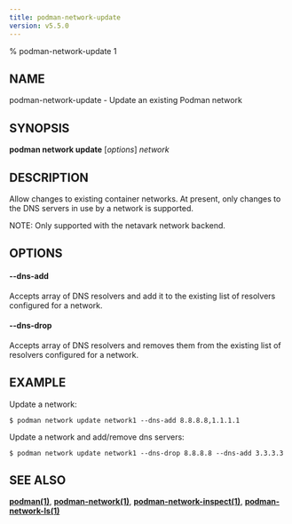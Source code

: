 ```yaml
---
title: podman-network-update
version: v5.5.0
---
```


% podman-network-update 1

## NAME
podman\-network\-update - Update an existing Podman network

## SYNOPSIS
**podman network update**  [*options*] *network*

## DESCRIPTION
Allow changes to existing container networks. At present, only changes to the DNS servers in use by a network is supported.

NOTE: Only supported with the netavark network backend.


## OPTIONS
#### **--dns-add**

Accepts array of DNS resolvers and add it to the existing list of resolvers configured for a network.

#### **--dns-drop**

Accepts array of DNS resolvers and removes them from the existing list of resolvers configured for a network.

## EXAMPLE

Update a network:
```
$ podman network update network1 --dns-add 8.8.8.8,1.1.1.1
```

Update a network and add/remove dns servers:
```
$ podman network update network1 --dns-drop 8.8.8.8 --dns-add 3.3.3.3
```
## SEE ALSO
**[podman(1)](podman.1.md)**, **[podman-network(1)](podman-network.1.md)**, **[podman-network-inspect(1)](podman-network-inspect.1.md)**, **[podman-network-ls(1)](podman-network-ls.1.md)**

